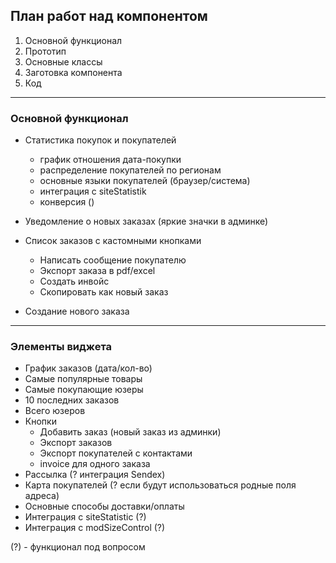 ## План работ над компонентом

1. Основной функционал
2. Прототип
3. Основные классы
4. Заготовка компонента
5. Код

----------------

### Основной функционал

* Статистика покупок и покупателей
	- график отношения дата-покупки
	- распределение покупателей по регионам
	- основные языки покупателей (браузер/система)
	- интеграция с siteStatistik
	- конверсия ()

* Уведомление о новых заказах (яркие значки в админке)
* Список заказов с кастомными кнопками
	- Написать сообщение покупателю
	- Экспорт заказа в pdf/excel
	- Создать инвойс
	- Скопировать как новый заказ
* Создание нового заказа


----------------

### Элементы виджета

+ График заказов (дата/кол-во)
+ Самые популярные товары
+ Самые покупающие юзеры
+ 10 последних заказов
+ Всего юзеров
+ Кнопки 
	- Добавить заказ (новый заказ из админки)
	- Экспорт заказов
	- Экспорт покупателей с контактами
	- invoice для одного заказа
+ Рассылка (? интеграция Sendex)
+ Карта покупателей (? если будут использоваться родные поля адреса)
+ Основные способы доставки/оплаты
+ Интеграция с siteStatistic (?)
+ Интеграция с modSizeControl (?)
 

(?) - функционал под вопросом

